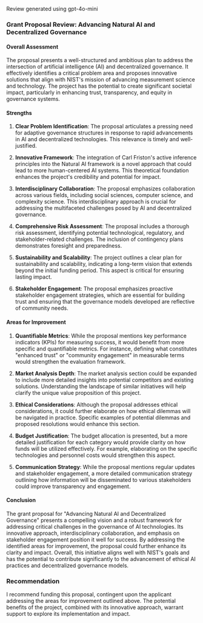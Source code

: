 Review generated using gpt-4o-mini

### Grant Proposal Review: Advancing Natural AI and Decentralized Governance

#### Overall Assessment
The proposal presents a well-structured and ambitious plan to address the intersection of artificial intelligence (AI) and decentralized governance. It effectively identifies a critical problem area and proposes innovative solutions that align with NIST's mission of advancing measurement science and technology. The project has the potential to create significant societal impact, particularly in enhancing trust, transparency, and equity in governance systems.

#### Strengths
1. **Clear Problem Identification**: The proposal articulates a pressing need for adaptive governance structures in response to rapid advancements in AI and decentralized technologies. This relevance is timely and well-justified.
   
2. **Innovative Framework**: The integration of Carl Friston's active inference principles into the Natural AI framework is a novel approach that could lead to more human-centered AI systems. This theoretical foundation enhances the project's credibility and potential for impact.

3. **Interdisciplinary Collaboration**: The proposal emphasizes collaboration across various fields, including social sciences, computer science, and complexity science. This interdisciplinary approach is crucial for addressing the multifaceted challenges posed by AI and decentralized governance.

4. **Comprehensive Risk Assessment**: The proposal includes a thorough risk assessment, identifying potential technological, regulatory, and stakeholder-related challenges. The inclusion of contingency plans demonstrates foresight and preparedness.

5. **Sustainability and Scalability**: The project outlines a clear plan for sustainability and scalability, indicating a long-term vision that extends beyond the initial funding period. This aspect is critical for ensuring lasting impact.

6. **Stakeholder Engagement**: The proposal emphasizes proactive stakeholder engagement strategies, which are essential for building trust and ensuring that the governance models developed are reflective of community needs.

#### Areas for Improvement
1. **Quantifiable Metrics**: While the proposal mentions key performance indicators (KPIs) for measuring success, it would benefit from more specific and quantifiable metrics. For instance, defining what constitutes "enhanced trust" or "community engagement" in measurable terms would strengthen the evaluation framework.

2. **Market Analysis Depth**: The market analysis section could be expanded to include more detailed insights into potential competitors and existing solutions. Understanding the landscape of similar initiatives will help clarify the unique value proposition of this project.

3. **Ethical Considerations**: Although the proposal addresses ethical considerations, it could further elaborate on how ethical dilemmas will be navigated in practice. Specific examples of potential dilemmas and proposed resolutions would enhance this section.

4. **Budget Justification**: The budget allocation is presented, but a more detailed justification for each category would provide clarity on how funds will be utilized effectively. For example, elaborating on the specific technologies and personnel costs would strengthen this aspect.

5. **Communication Strategy**: While the proposal mentions regular updates and stakeholder engagement, a more detailed communication strategy outlining how information will be disseminated to various stakeholders could improve transparency and engagement.

#### Conclusion
The grant proposal for "Advancing Natural AI and Decentralized Governance" presents a compelling vision and a robust framework for addressing critical challenges in the governance of AI technologies. Its innovative approach, interdisciplinary collaboration, and emphasis on stakeholder engagement position it well for success. By addressing the identified areas for improvement, the proposal could further enhance its clarity and impact. Overall, this initiative aligns well with NIST's goals and has the potential to contribute significantly to the advancement of ethical AI practices and decentralized governance models. 

### Recommendation
I recommend funding this proposal, contingent upon the applicant addressing the areas for improvement outlined above. The potential benefits of the project, combined with its innovative approach, warrant support to explore its implementation and impact.